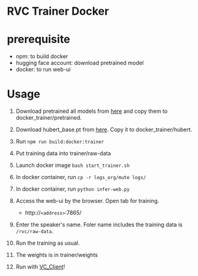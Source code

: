 # RVC Trainer Docker

# prerequisite

- npm: to build docker
- hugging face account: download pretrained model
- docker: to run web-ui

# Usage

1. Download pretrained all models from [here](https://huggingface.co/lj1995/VoiceConversionWebUI/tree/main/pretrained) and copy them to docker_trainer/pretrained.

2. Download hubert_base.pt from [here](https://huggingface.co/lj1995/VoiceConversionWebUI/tree/main). Copy it to docker_trainer/hubert.

3. Run `npm run build:docker:trainer`

4. Put training data into trainer/raw-data

5. Launch docker image `bash start_trainer.sh`

6. In docker container, run `cp -r logs_org/mute logs/`

7. In docker container, run `python infer-web.py`

8. Access the web-ui by the browser. Open tab for training.

   - http://`<address>`:7865/

9. Enter the speaker's name. Foler name includes the training data is `/rvc/raw-data`.

10. Run the training as usual.

11. The weights is in trainer/weights

12. Run with [VC_Client](https://github.com/w-okada/voice-changer)!
